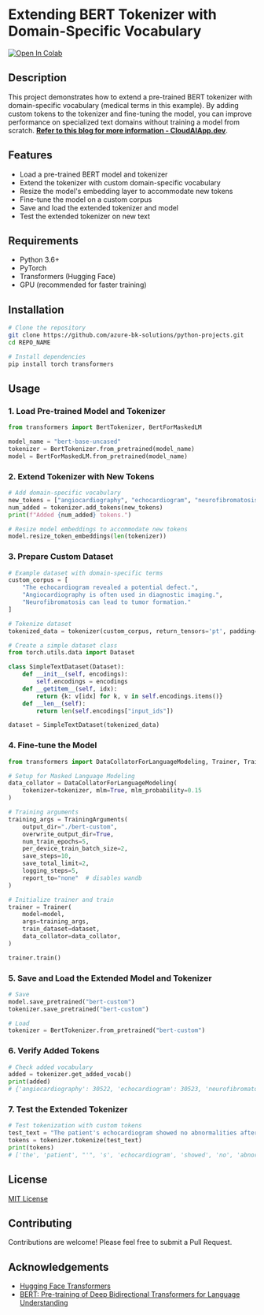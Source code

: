 # Extending BERT Tokenizer with Domain-Specific Vocabulary

[![Open In Colab](https://colab.research.google.com/assets/colab-badge.svg)](https://colab.research.google.com/github/USERNAME/REPO_NAME/blob/main/Extending_tokenizer.ipynb)

## Description

This project demonstrates how to extend a pre-trained BERT tokenizer with domain-specific vocabulary (medical terms in this example). By adding custom tokens to the tokenizer and fine-tuning the model, you can improve performance on specialized text domains without training a model from scratch. **[Refer to this blog for more information - CloudAIApp.dev](https://cloudaiapp.dev/extending-pretrained-transformers-with-domain-specific-vocabulary-a-hugging-face-walkthrough/)**.

## Features

- Load a pre-trained BERT model and tokenizer
- Extend the tokenizer with custom domain-specific vocabulary
- Resize the model's embedding layer to accommodate new tokens
- Fine-tune the model on a custom corpus
- Save and load the extended tokenizer and model
- Test the extended tokenizer on new text

## Requirements

- Python 3.6+
- PyTorch
- Transformers (Hugging Face)
- GPU (recommended for faster training)

## Installation

```bash
# Clone the repository
git clone https://github.com/azure-bk-solutions/python-projects.git
cd REPO_NAME

# Install dependencies
pip install torch transformers
```

## Usage

### 1. Load Pre-trained Model and Tokenizer

```python
from transformers import BertTokenizer, BertForMaskedLM

model_name = "bert-base-uncased"
tokenizer = BertTokenizer.from_pretrained(model_name)
model = BertForMaskedLM.from_pretrained(model_name)
```

### 2. Extend Tokenizer with New Tokens

```python
# Add domain-specific vocabulary
new_tokens = ["angiocardiography", "echocardiogram", "neurofibromatosis"]
num_added = tokenizer.add_tokens(new_tokens)
print(f"Added {num_added} tokens.")

# Resize model embeddings to accommodate new tokens
model.resize_token_embeddings(len(tokenizer))
```

### 3. Prepare Custom Dataset

```python
# Example dataset with domain-specific terms
custom_corpus = [
    "The echocardiogram revealed a potential defect.",
    "Angiocardiography is often used in diagnostic imaging.",
    "Neurofibromatosis can lead to tumor formation."
]

# Tokenize dataset
tokenized_data = tokenizer(custom_corpus, return_tensors='pt', padding=True, truncation=True)

# Create a simple dataset class
from torch.utils.data import Dataset

class SimpleTextDataset(Dataset):
    def __init__(self, encodings):
        self.encodings = encodings
    def __getitem__(self, idx):
        return {k: v[idx] for k, v in self.encodings.items()}
    def __len__(self):
        return len(self.encodings["input_ids"])

dataset = SimpleTextDataset(tokenized_data)
```

### 4. Fine-tune the Model

```python
from transformers import DataCollatorForLanguageModeling, Trainer, TrainingArguments

# Setup for Masked Language Modeling
data_collator = DataCollatorForLanguageModeling(
    tokenizer=tokenizer, mlm=True, mlm_probability=0.15
)

# Training arguments
training_args = TrainingArguments(
    output_dir="./bert-custom",
    overwrite_output_dir=True,
    num_train_epochs=5,
    per_device_train_batch_size=2,
    save_steps=10,
    save_total_limit=2,
    logging_steps=5,
    report_to="none"  # disables wandb
)

# Initialize trainer and train
trainer = Trainer(
    model=model,
    args=training_args,
    train_dataset=dataset,
    data_collator=data_collator,
)

trainer.train()
```

### 5. Save and Load the Extended Model and Tokenizer

```python
# Save
model.save_pretrained("bert-custom")
tokenizer.save_pretrained("bert-custom")

# Load
tokenizer = BertTokenizer.from_pretrained("bert-custom")
```

### 6. Verify Added Tokens

```python
# Check added vocabulary
added = tokenizer.get_added_vocab()
print(added)
# {'angiocardiography': 30522, 'echocardiogram': 30523, 'neurofibromatosis': 30524}
```

### 7. Test the Extended Tokenizer

```python
# Test tokenization with custom tokens
test_text = "The patient's echocardiogram showed no abnormalities after the angiocardiography procedure."
tokens = tokenizer.tokenize(test_text)
print(tokens)
# ['the', 'patient', "'", 's', 'echocardiogram', 'showed', 'no', 'abnormal', '##ities', 'after', 'the', 'angiocardiography', 'procedure', '.']
```

## License

[MIT License](LICENSE)

## Contributing

Contributions are welcome! Please feel free to submit a Pull Request.

## Acknowledgements

- [Hugging Face Transformers](https://github.com/huggingface/transformers)
- [BERT: Pre-training of Deep Bidirectional Transformers for Language Understanding](https://arxiv.org/abs/1810.04805)
